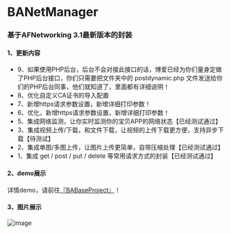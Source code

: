 # BANetManager
### 基于AFNetworking 3.1最新版本的封装

#### 1、更新内容

- 9、如果使用PHP后台，后台不会对接此接口的话，博爱已经为你们量身定做了PHP后台接口，你们只需要把文件夹中的 postdynamic.php 文件发送给你们的PHP后台同事，他们就知道了，里面都有详细说明！
- 8、优化自定义CA证书的导入配置
- 7、新增https请求参数设置，新增详细打印参数！
- 6、优化，新增https请求参数设置，新增详细打印参数！
- 5、集成网络监测，让你实时监测你的宝贝APP的网络状态【已经测试通过】
- 3、集成视频上传/下载，和文件下载，让视频的上传下载更方便，支持异步下载【待测试】
- 2、集成单图/多图上传，让图片上传更简单，自带压缩处理【已经测试通过】
- 1、集成 get / post / put / delete 等常用请求方式的封装【已经测试通过】

#### 2、demo展示
详情demo，请前往[『BABaseProject』](https://github.com/boai/BABaseProject)！

#### 3、图片展示

![image](https://github.com/boai/BANetManager/blob/master/image.png)

